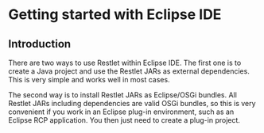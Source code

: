 # Getting started with Eclipse IDE

## Introduction

There are two ways to use Restlet within Eclipse IDE. The first one is
to create a Java project and use the Restlet JARs as external
dependencies. This is very simple and works well in most cases.

The second way is to install Restlet JARs as Eclipse/OSGi bundles. All
Restlet JARs including dependencies are valid OSGi bundles, so this is
very convenient if you work in an Eclipse plug-in environment, such as
an Eclipse RCP application. You then just need to create a plug-in
project.

